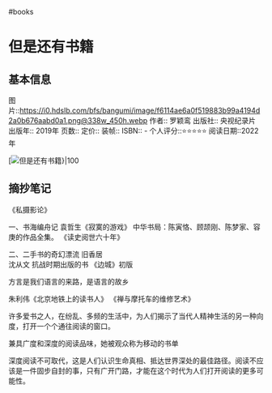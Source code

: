 ---
---

#books 


# 但是还有书籍

## 基本信息

图片::https://i0.hdslb.com/bfs/bangumi/image/f6114ae6a0f519883b99a4194d2a0b676aabd0a1.png@338w_450h.webp
作者:: 罗颖鸾
出版社:: 央视纪录片
出版年:: 2019年
页数:: 
定价:: 
装帧:: 
ISBN:: -
个人评分::⭐⭐⭐⭐⭐
阅读日期::2022年

 [![但是还有书籍}|100](https://i0.hdslb.com/bfs/bangumi/image/f6114ae6a0f519883b99a4194d2a0b676aabd0a1.png@338w_450h.webp )

## 摘抄笔记



《私摄影论》


一、书海编舟记
袁哲生《寂寞的游戏》
中华书局：陈寅恪、顾颉刚、陈梦家、容庚的作品全集。
《读史阅世六十年》

二、二手书的奇幻漂流
旧香居  
沈从文 抗战时期出版的书 《边城》初版

方言是我们语言的来路，是语言的故乡

朱利伟《北京地铁上的读书人》
《禅与摩托车的维修艺术》

许多爱书之人，在纷乱、多频的生活中，为人们揭示了当代人精神生活的另一种向度，打开一个个通往阅读的窗口。

兼具广度和深度的阅读品味，她被观众称为移动的书单

深度阅读不可取代，这是人们认识生命真相、抵达世界深处的最佳路径。阅读不应该是一件固步自封的事，只有广开门路，才能在这个时代为人们打开阅读的更多可能性。
